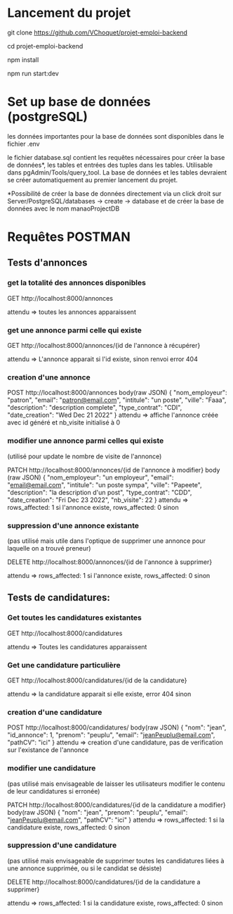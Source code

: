 # Lancement du projet

git clone https://github.com/VChoquet/projet-emploi-backend

cd projet-emploi-backend

npm install

npm run start:dev

# Set up base de données (postgreSQL)

les données importantes pour la base de données sont disponibles dans le fichier .env

le fichier database.sql contient les requêtes nécessaires pour créer la base de données*,
les tables et entrées des tuples dans les tables. Utilisable dans pgAdmin/Tools/query_tool.
La base de données et les tables devraient se créer automatiquement au premier lancement du projet.

*Possibilité de créer la base de données directement via un click droit sur Server/PostgreSQL/databases
-> create -> database et de créer la base de données avec le nom manaoProjectDB

# Requêtes POSTMAN

## Tests d'annonces

### get la totalité des annonces disponibles
GET http://localhost:8000/annonces

attendu => toutes les annonces apparaissent

### get une annonce parmi celle qui existe

GET http://localhost:8000/annonces/{id de l'annonce à récupérer}

attendu => L'annonce apparait si l'id existe, sinon renvoi error 404

### creation d'une annonce

POST http://localhost:8000/annonces
body(raw JSON)
{
  "nom_employeur": "patron",
  "email": "patron@email.com",
  "intitule": "un poste",
  "ville": "Faaa",
  "description": "description complete",
  "type_contrat": "CDI",
  "date_creation": "Wed Dec 21 2022"
}
attendu => affiche l'annonce créée avec id généré et nb_visite initialisé à 0

### modifier une annonce parmi celles qui existe 
(utilisé pour update le nombre de visite de l'annonce)

PATCH http://localhost:8000/annonces/{id de l'annonce à modifier}
body (raw JSON)
{
  "nom_employeur": "un employeur",
  "email": "email@email.com",
  "intitule": "un poste sympa",
  "ville": "Papeete",
  "description": "la description d'un post",
  "type_contrat": "CDD",
  "date_creation": "Fri Dec 23 2022",
  "nb_visite": 22
}
attendu => rows_affected: 1 si l'annonce existe, rows_affected: 0 sinon
### suppression d'une annonce existante 

(pas utilisé mais utile dans l'optique de supprimer une annonce pour laquelle on a trouvé preneur)

DELETE http://localhost:8000/annonces/{id de l'annonce à supprimer}

attendu => rows_affected: 1 si l'annonce existe, rows_affected: 0 sinon

## Tests de candidatures:

### Get toutes les candidatures existantes

GET http://localhost:8000/candidatures

attendu => Toutes les candidatures apparaissent

### Get une candidature particulière

GET http://localhost:8000/candidatures/{id de la candidature}

attendu => la candidature apparait si elle existe, error 404 sinon


### creation d'une candidature

POST http://localhost:8000/candidatures/
body(raw JSON)
{
  "nom": "jean",
  "id_annonce": 1,
  "prenom": "peuplu",
  "email": "jeanPeuplu@email.com",
  "pathCV": "ici"
}
attendu => creation d'une candidature, pas de verification sur l'existance de l'annonce
### modifier une candidature
(pas utilisé mais envisageable de laisser les utilisateurs modifier le contenu de leur candidatures si erronée)

PATCH http://localhost:8000/candidatures/{id de la candidature a modifier}
body(raw JSON)
{
        "nom": "jean",
        "prenom": "peuplu",
        "email": "jeanPeuplu@email.com",
        "pathCV": "ici"
}
attendu => rows_affected: 1 si la candidature existe, rows_affected: 0 sinon

### suppression d'une candidature
(pas utilisé mais envisageable de supprimer toutes les candidatures liées à une annonce supprimée, ou si le candidat se désiste)

DELETE http://localhost:8000/candidatures/{id de la candidature a supprimer}

attendu => rows_affected: 1 si la candidature existe, rows_affected: 0 sinon
